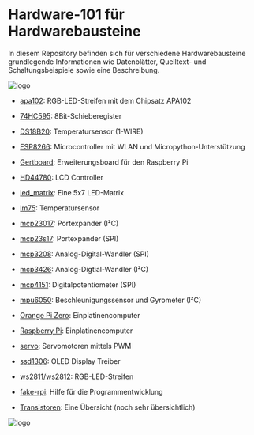 # Hardware-101 für Hardwarebausteine

In diesem Repository befinden sich für verschiedene Hardwarebausteine
grundlegende Informationen wie Datenblätter, Quelltext- und
Schaltungsbeispiele sowie eine Beschreibung.

![logo](img/1x/hardware-101-logo_wide.png)

- [apa102](apa102): RGB-LED-Streifen mit dem Chipsatz APA102
- [74HC595](74HC595): 8Bit-Schieberegister
- [DS18B20](ds18b20): Temperatursensor (1-WIRE)
- [ESP8266](esp8266): Microcontroller mit WLAN und Micropython-Unterstützung
- [Gertboard](gertboard): Erweiterungsboard für den Raspberry Pi
- [HD44780](hd44780): LCD Controller
- [led_matrix](led_matrix): Eine 5x7 LED-Matrix
- [lm75](lm75): Temperatursensor
- [mcp23017](mcp23017): Portexpander (I²C)
- [mcp23s17](mcp23s17): Portexpander (SPI)
- [mcp3208](mcp3208): Analog-Digital-Wandler (SPI)
- [mcp3426](mcp3426): Analog-Digtial-Wandler (I²C)
- [mcp4151](mcp4151): Digitalpotentiometer (SPI)
- [mpu6050](mpu6050): Beschleunigungssensor und Gyrometer (I²C)
- [Orange Pi Zero](orange_pi_zero): Einplatinencomputer
- [Raspberry Pi](raspi): Einplatinencomputer
- [servo](servo): Servomotoren mittels PWM
- [ssd1306](ssd1306): OLED Display Treiber
- [ws2811/ws2812](ws281x): RGB-LED-Streifen

- [fake-rpi](fake-rpi): Hilfe für die Programmentwicklung
- [Transistoren](Transistoren): Eine Übersicht (noch sehr übersichtlich)


![logo](img/hardware-101-logo2.png)
